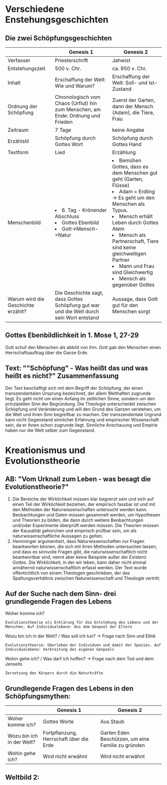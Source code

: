 # Verschiedene Enstehungsgeschichten

## Die zwei Schöpfungsgeschichten

| | Genesis 1 | Genesis 2 |
| --- | --- | --- |
|Verfasser|Priesterschrift|Jahwist|
|Entstehungszeit|500 v. Chr.|ca. 950 v. Chr.|
|Inhalt|Erschaffung der Welt: Wie und Warum?|Erschaffung der Welt: Soll- und Ist-Zustand|
|Ordnung der Schöpfung| Chronologisch vom Chaos (Urflut) hin zum Menschen, am Ende: Ordnung und Frieden|Zuerst der Garten, dann der Mensch (Adam), die Tiere, Frau|
|Zeitraum|7 Tage|keine Angabe|
|Erzählstil|Schöpfung durch Gottes Wort|Schöpfung durch Gottes Hand|
|Textform|Lied|Erzählung|
|Menschenbild| <li>6. Tag - Krönender Abschluss</li><li>Gottes Ebenbild</li><li>Gott->Mensch->Natur</li>|<li>Bemühen Gottes, dass es dem Menschen gut geht (Garten, Flüsse)</li><li>Adam = Erdling -> Es geht um den Menschen als Typus.</li><li>Mensch erhält Leben durch Gottes Atem</li><li>Mensch als Partnerschaft, Tiere sind keine gleichweitigen Partner</li><li>Mann und Frau sind Gleichwertig</li><li>Mensch als gegenüber Gottes</li>|
|Warum wird die Geschichte erzählt?| Die Geschichte sagt, dass Gottes Schöpfung gut war und die Welt durch sein Wort entstand|Aussage, dass Gott gut für den Menschen sorgt|


## Gottes Ebenbildlichkeit in 1. Mose 1, 27-29

Gutt schuf den Menschen als abbild von ihm. Gott gab den Menschen einen Herrschaftsauftrag über die Ganze Erde. 


## Text: ""Schöpfung" - Was heißt das und was heißt es nicht?" Zusammenfassung

Der Text beschäftigt sich mit dem Begriff der Schöpfung, der einen transzendentalen Ursprung bezeichnet, der allem Welthaften zugrunde liegt. Es geht nicht um einen Anfang im zeitlichen Sinne, sondern um den prinzipiellen Sinn der Begründung. Die Theologie unterscheidet zwischen Schöpfung und Veränderung und will den Grund des Ganzen verstehen, um die Welt und ihren Sinn begreifbar zu machen. Der transzendentale Urgrund kann nicht Gegenstand sinnlicher Erfahrung und empirischer Wissenschaft sein, da er ihnen schon zugrunde liegt. Sinnliche Anschauung und Empirie haben nur die Welt selber zum Gegenstand.



# Kreationismus und Evolutionstheorie

## AB: "Vom Urknall zum Leben - was besagt die Evolutionstheorie?"

1. Die Bereiche der Wirklichkeit müssen klar begrenzt sein und sich auf einen Teil der Wirklichkeit beziehen, der empirisch fassbar ist und mit den Methoden der Naturwissenschaften untersucht werden kann. Beobachtungen und Daten müssen gesammelt werden, um Hypothesen und Theorien zu bilden, die dann durch weitere Beobachtungen und/oder Experimente überprüft werden müssen. Die Theorien müssen der Kausalität gehorchen und empirisch prüfbar sein, um als naturwissenschaftliche Aussagen zu gelten.
2. Hemminger argumentiert, dass Naturwissenschaften nur Fragen beantworten können, die sich mit ihren Methoden untersuchen lassen, und dass es sinnvolle Fragen gibt, die naturwissenschaftlich nicht beantwortbar sind, nennt aber keine Beispiele außer der Existenz Gottes. Die Wirklichkeit, in der wir leben, kann daher nicht einmal annähernd naturwissenschaftlich erfasst werden. Der Text wurde offentichtlich von einem Theologen geschrieben, der das Spaltungsverhältnis zwischen Naturwissenschaft und Theologie vertritt.

## Auf der Suche nach dem Sinn- drei grundlegende Fragen des Lebens

Woher komme ich?

    Evolutionstheorie als Erklärung für die Entstehung des Lebens und der Menschen. Auf Individualebene: Aus dem Genpool der Eltern

Wozu bin ich in der Welt? / Was soll ich tun? -> Frage nach Sinn und Ethik

    Evolutionstheorie: Überleben der Individuen und damit der Spezies. Auf Individualebene: Verbreitung des eigenen Genpools

Wohin gehe ich? / Was darf ich hoffen? -> Frage nach dem Tod und dem Jenseits

    Zersetzung des Körpers durch die Naturkräfte


## Grundlegende Fragen des Lebens in den Schöpfungsmythen:

| | Genesis 1 | Genesis 2 |
| --- | --- | --- |
|Woher komme ich?| Gottes Worte | Aus Staub |
|Wozu bin ich in der Welt? | Fortpflanzung, Herrschaft über die Erde | Garten Eden Beschützen, um eine Familie zu gründen |
|Wohin gehe ich?| Wird nicht erwähnt | Wird nicht erwähnt |


## Weltbild 2: 